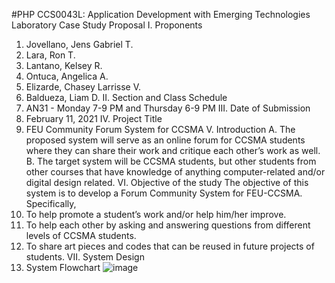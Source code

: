 #PHP
CCS0043L: Application Development with Emerging Technologies Laboratory
Case Study Proposal
I. Proponents
1. Jovellano, Jens Gabriel T.
2. Lara, Ron T.
3. Lantano, Kelsey R.
4. Ontuca, Angelica A.
5. Elizarde, Chasey Larrisse V.
6. Baldueza, Liam D.
II. Section and Class Schedule
1. AN31 - Monday 7-9 PM and Thursday 6-9 PM
III. Date of Submission
1. February 11, 2021
IV. Project Title
1. FEU Community Forum System for CCSMA
V. Introduction
A. The proposed system will serve as an online forum for CCSMA students where they can share their work
and critique each other’s work as well.
B. The target system will be CCSMA students, but other students from other courses that have knowledge of
anything computer-related and/or digital design related.
VI. Objective of the study
The objective of this system is to develop a Forum Community System for FEU-CCSMA.
Specifically,
1. To help promote a student’s work and/or help him/her improve.
2. To help each other by asking and answering questions from different levels of CCSMA students.
3. To share art pieces and codes that can be reused in future projects of students.
VII. System Design
1. System Flowchart
![image](https://user-images.githubusercontent.com/80024693/109927562-5df87200-7cff-11eb-8f11-21f9b84e9e95.png)

